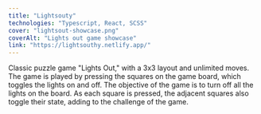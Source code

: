 ```yaml
---
title: "Lightsouty"
technologies: "Typescript, React, SCSS"
cover: "lightsout-showcase.png"
coverAlt: "Lights out game showcase"
link: "https://lightsouthy.netlify.app/"
---
```

Classic puzzle game "Lights Out," with a 3x3 layout and unlimited moves. The game is played by pressing the squares on the game board, which toggles the lights on and off. The objective of the game is to turn off all the lights on the board. As each square is pressed, the adjacent squares also toggle their state, adding to the challenge of the game.
